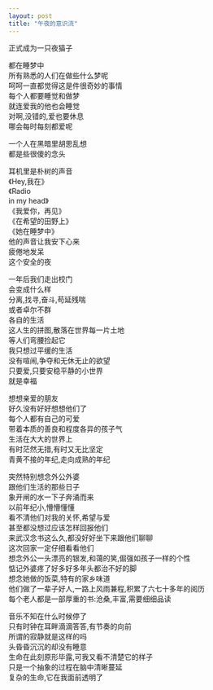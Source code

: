 ```yaml
---
layout: post
title: "午夜的意识流"
---
```

正式成为一只夜猫子  

都在睡梦中  
所有熟悉的人们在做些什么梦呢  
呵呵一直都觉得这是件很奇妙的事情  
每个人都要睡觉和做梦  
就连爱我的他也会睡觉  
对啊,没错的,爱也要休息  
哪会每时每刻都爱呢  

一个人在黑暗里胡思乱想  
都是些很傻的念头  

耳机里是朴树的声音  
《Hey,我在》  
《Radio  
in my head》  
《我爱你，再见》  
《在希望的田野上》  
《她在睡梦中》  
他的声音让我安下心来  
疲倦地发呆  
这个安全的夜  

一年后我们走出校门  
会变成什么样  
分离,找寻,奋斗,苟延残喘  
或者卓尔不群  
各自的生活  
这人生的拼图,散落在世界每一片土地  
等人们弯腰捡起它  
我只想过平缓的生活  
没有喧闹,争夺和无休无止的欲望  
只要爱,只要安稳平静的小世界  
就是幸福  

想想亲爱的朋友  
好久没有好好想想他们了  
每个人都有自己的可爱  
带着本质的善良和程度各异的孩子气  
生活在大大的世界上  
有时茫然无措,有时又无比坚定  
青黄不接的年纪,走向成熟的年纪  

突然特别想念外公外婆  
跟他们生活的那些日子  
象开闸的水一下子奔涌而来  
以前年纪小,懵懵懂懂  
看不清他们对我的关怀,希望与爱  
甚至都没想过应该怎样回报他们  
来武汉念书这么久,都没好好坐下来跟他们聊聊  
这次回家一定仔细看看他们  
想念外公一头漂亮的银发,和蔼的笑,倔强如孩子一样的个性  
惦记外婆疼了好多好多年头都治不好的脚  
想念她做的饭菜,特有的家乡味道  
他们做了一辈子好人,一路上风雨兼程,积累了六七十多年的阅历  
每个老人都是一部厚重的书:沧桑,丰富,需要细细品读  

音乐不知在什么时候停了  
只有时钟在耳畔滴滴答答,有节奏的向前  
所谓的寂静就是这样的吗  
头昏昏沉沉的却没有睡意  
生命在此刻原形毕露,可我又看不清楚它的样子  
只是一个抽象的过程在脑中清晰蔓延  
复杂的生命,它在我面前透明了							  
		

